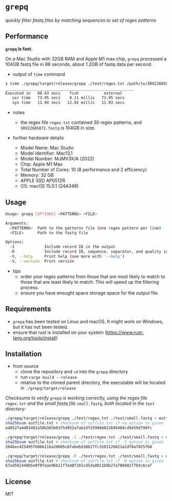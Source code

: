 # `grepq` 
_quickly filter fastq files by matching sequences to set of regex patterns_

## Performance
**`grepq` is fast.**

On a Mac Studio with 32GB RAM and Apple M1 max chip, `grepq` processed a 104GB fastq file in 88 seconds, about 1.2GB of fastq data per second.

- output of `time` command
```bash
❯ time ./grepq/target/release/grepq ./test/regex.txt /path/to/SRX22685872.fastq > outfile.txt
________________________________________________________
Executed in   88.43 secs    fish           external
   usr time   73.95 secs    0.11 millis   73.95 secs
   sys time   11.94 secs   12.92 millis   11.93 secs
```
- notes
    - the regex file `regex.txt` contained 30 regex patterns, and `SRX22685872.fastq` is 104GB in size.

- further hardware details

  - Model Name:	Mac Studio
  - Model Identifier:	Mac13,1
  - Model Number:	MJMV3X/A (2022)
  - Chip:	Apple M1 Max
  - Total Number of Cores:	10 (8 performance and 2 efficiency)
  - Memory:	32 GB
  - APPLE SSD AP0512R
  - OS: macOS 15.0.1 (24A348)

## Usage
    
```bash
Usage: grepq [OPTIONS] <PATTERNS> <FILE>

Arguments:
  <PATTERNS>  Path to the patterns file (one regex pattern per line)
  <FILE>      Path to the fastq file

Options:
  -I             Include record ID in the output
  -R             Include record ID, sequence, separator, and quality in the output
  -h, --help     Print help (see more with '--help')
  -V, --version  Print version
```

- tips
    - order your regex patterns from those that are most likely to match to those that are least likely to match. This will speed up the filtering process.
    - ensure you have enought space storage space for the output file.

## Requirements

- `grepq` has been tested on Linux and macOS. It might work on Windows, but it has not been tested.
- ensure that rust is installed on your system (https://www.rust-lang.org/tools/install)

## Installation

- from source
    - clone the repository and `cd` into the `grepq` directory
    - run `cargo build --release`
    - relative to the cloned parent directory, the executable will be located in `./grepq/target/release`

_Checksums to verify `grepq` is working correctly, using the regex file `regex.txt` and the small fastq file `small.fastq`, both located in the `test` directory:_

```bash
./grepq/target/release/grepq ./test/regex.txt ./test/small.fastq > outfile.txt
sha256sum outfile.txt # checksum of outfile.txt if no option is given
ed0527a4d03481a50b365b03f5d952afab1df259966021699484cd9d59d790fc

./grepq/target/release/grepq -I ./test/regex.txt ./test/small.fastq > outfile.txt
sha256sum outfile.txt # checksum of outfile.txt if -I option is given
204bec425495f606611ba20605c6fa6e6d10627fc3203126821a2df8af025fb0

./grepq/target/release/grepq -R ./test/regex.txt ./test/small.fastq > outfile.txt
sha256sum outfile.txt # checksum of outfile.txt if -R option is given
67ad581448b5e9f0feae96b11f7a48f101cd5da8011b8b27a706681f703c6caf
```

## License
MIT

